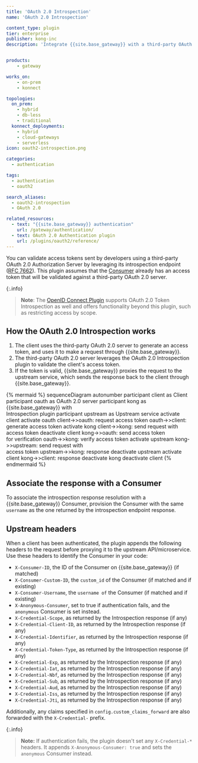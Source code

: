```yaml
---
title: 'OAuth 2.0 Introspection'
name: 'OAuth 2.0 Introspection'

content_type: plugin
tier: enterprise
publisher: kong-inc
description: 'Integrate {{site.base_gateway}} with a third-party OAuth 2.0 Authorization Server'


products:
    - gateway

works_on:
    - on-prem
    - konnect

topologies:
  on_prem:
    - hybrid
    - db-less
    - traditional
  konnect_deployments:
    - hybrid
    - cloud-gateways
    - serverless
icon: oauth2-introspection.png

categories:
  - authentication

tags:
  - authentication
  - oauth2

search_aliases:
  - oauth2-introspection
  - OAuth 2.0

related_resources:
  - text: "{{site.base_gateway}} authentication"
    url: /gateway/authentication/
  - text: OAuth 2.0 Authentication plugin
    url: /plugins/oauth2/reference/
---
```


You can validate access tokens sent by developers using a third-party OAuth 2.0
Authorization Server by leveraging its introspection endpoint
([RFC 7662](https://tools.ietf.org/html/rfc7662)). This plugin assumes that
the [Consumer](/gateway/entities/consumer/) already has an access token that will be validated against a
third-party OAuth 2.0 server.

{:.info}
> **Note**: The [OpenID Connect Plugin](/plugins/openid-connect/) supports
OAuth 2.0 Token Introspection as well and offers functionality beyond
this plugin, such as restricting access by scope.

## How the OAuth 2.0 Introspection works

1. The client uses the third-party OAuth 2.0 server to generate an access token, and uses it to make a request through {{site.base_gateway}}.
1. The third-party OAuth 2.0 server leverages the OAuth 2.0 Introspection plugin to validate the client's access token.
1. If the token is valid, {{site.base_gateway}} proxies the request to the upstream service, which sends the response back to the client through {{site.base_gateway}}.
<!--vale off-->
{% mermaid %}
sequenceDiagram
    autonumber
    participant client as Client
    participant oauth as OAuth 2.0 server
    participant kong as {{site.base_gateway}} with <br> Introspection plugin
    participant upstream as Upstream service
    activate client
    activate oauth
    client->>oauth: request access token
    oauth->>client: generate access token
    activate kong
    client->>kong: send request with<br>access token
    deactivate client
    kong->>oauth: send access token <br>for verification
    oauth->>kong: verify access token
    activate upstream
    kong->>upstream: send request with<br>access token
    upstream->>kong: response
    deactivate upstream
    activate client
    kong->>client: response
    deactivate kong
    deactivate client
{% endmermaid %}
<!--vale on-->
## Associate the response with a Consumer

To associate the introspection response resolution with a {{site.base_gateway}} Consumer, provision the Consumer with the same `username` as the one returned by the introspection endpoint response.

## Upstream headers

When a client has been authenticated, the plugin appends the following headers to the request before proxying it to the upstream API/microservice.
Use these headers to identify the Consumer in your code:

- `X-Consumer-ID`, the ID of the Consumer on {{site.base_gateway}} (if matched)
- `X-Consumer-Custom-ID`, the `custom_id` of the Consumer (if matched and if existing)
- `X-Consumer-Username`, the `username of` the Consumer (if matched and if existing)
- `X-Anonymous-Consumer`, set to true if authentication fails, and the `anonymous` Consumer is set instead.
- `X-Credential-Scope`, as returned by the Introspection response (if any)
- `X-Credential-Client-ID`, as returned by the Introspection response (if any)
- `X-Credential-Identifier`, as returned by the Introspection response (if any)
- `X-Credential-Token-Type`, as returned by the Introspection response (if any)
- `X-Credential-Exp`, as returned by the Introspection response (if any)
- `X-Credential-Iat`, as returned by the Introspection response (if any)
- `X-Credential-Nbf`, as returned by the Introspection response (if any)
- `X-Credential-Sub`, as returned by the Introspection response (if any)
- `X-Credential-Aud`, as returned by the Introspection response (if any)
- `X-Credential-Iss`, as returned by the Introspection response (if any)
- `X-Credential-Jti`, as returned by the Introspection response (if any)

Additionally, any claims specified in `config.custom_claims_forward` are also forwarded with the `X-Credential-` prefix.

{:.info}
> **Note:** If authentication fails, the plugin doesn't set any `X-Credential-*` headers.
It appends `X-Anonymous-Consumer: true` and sets the `anonymous` Consumer instead.


